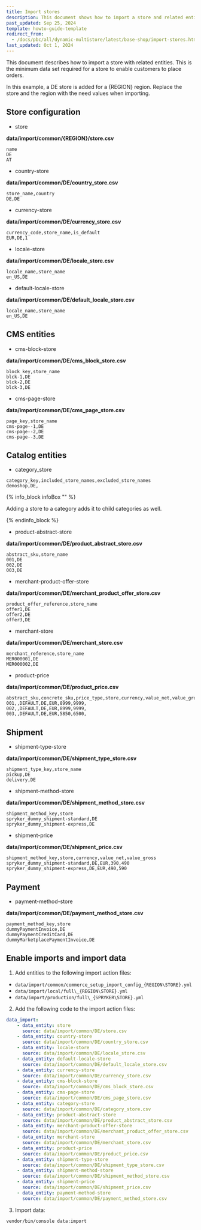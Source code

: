 ```yaml
---
title: Import stores
description: This document shows how to import a store and related entities.
past_updated: Sep 25, 2024
template: howto-guide-template
redirect_from:
  - /docs/pbc/all/dynamic-multistore/latest/base-shop/import-stores.html
last_updated: Oct 1, 2024
---
```


This document describes how to import a store with related entities. This is the minimum data set required for a store to enable customers to place orders.

In this example, a DE store is added for a {REGION} region. Replace the store and the region with the need values when importing.

## Store configuration

- store

**data/import/common/{REGION}/store.csv**

```csv
name
DE
AT
```

- country-store

**data/import/common/DE/country_store.csv**

```csv
store_name,country
DE,DE
```

- currency-store

**data/import/common/DE/currency_store.csv**

```csv
currency_code,store_name,is_default
EUR,DE,1
```

- locale-store

**data/import/common/DE/locale_store.csv**

```csv
locale_name,store_name
en_US,DE
```

- default-locale-store

**data/import/common/DE/default_locale_store.csv**

```csv
locale_name,store_name
en_US,DE
```


## CMS entities

- cms-block-store

**data/import/common/DE/cms_block_store.csv**

```csv
block_key,store_name
blck-1,DE
blck-2,DE
blck-3,DE
```

- cms-page-store

**data/import/common/DE/cms_page_store.csv**

```csv
page_key,store_name
cms-page--1,DE
cms-page--2,DE
cms-page--3,DE
```

## Catalog entities

- category_store

```csv
category_key,included_store_names,excluded_store_names
demoshop,DE,
```

{% info_block infoBox "" %}

Adding a store to a category adds it to child categories as well.

{% endinfo_block %}


- product-abstract-store

**data/import/common/DE/product_abstract_store.csv**

```csv
abstract_sku,store_name
001,DE
002,DE
003,DE
```

- merchant-product-offer-store

**data/import/common/DE/merchant_product_offer_store.csv**

```csv
product_offer_reference,store_name
offer1,DE
offer2,DE
offer3,DE
```

- merchant-store

**data/import/common/DE/merchant_store.csv**

```csv
merchant_reference,store_name
MER000001,DE
MER000002,DE
```

- product-price

**data/import/common/DE/product_price.csv**

```csv
abstract_sku,concrete_sku,price_type,store,currency,value_net,value_gross,price_data.volume_prices
001,,DEFAULT,DE,EUR,8999,9999,
002,,DEFAULT,DE,EUR,8999,9999,
003,,DEFAULT,DE,EUR,5850,6500,
```


## Shipment

- shipment-type-store

**data/import/common/DE/shipment_type_store.csv**

```csv
shipment_type_key,store_name
pickup,DE
delivery,DE
```

- shipment-method-store

**data/import/common/DE/shipment_method_store.csv**

```csv
shipment_method_key,store
spryker_dummy_shipment-standard,DE
spryker_dummy_shipment-express,DE
```

- shipment-price

**data/import/common/DE/shipment_price.csv**

```csv
shipment_method_key,store,currency,value_net,value_gross
spryker_dummy_shipment-standard,DE,EUR,390,490
spryker_dummy_shipment-express,DE,EUR,490,590
```

## Payment

- payment-method-store

**data/import/common/DE/payment_method_store.csv**

```csv
payment_method_key,store
dummyPaymentInvoice,DE
dummyPaymentCreditCard,DE
dummyMarketplacePaymentInvoice,DE
```

## Enable imports and import data

1. Add entities to the following import action files:
- `data/import/common/commerce_setup_import_config_{REGION\STORE}.yml`
- `data/import/local/full\_{REGION\STORE}.yml`
- `data/import/production/full\_{SPRYKER\STORE}.yml`

2. Add the following code to the import action files:

```yaml
data_import:
    - data_entity: store
      source: data/import/common/DE/store.csv
    - data_entity: country-store
      source: data/import/common/DE/country_store.csv
    - data_entity: locale-store
      source: data/import/common/DE/locale_store.csv
    - data_entity: default-locale-store
      source: data/import/common/DE/default_locale_store.csv
    - data_entity: currency-store
      source: data/import/common/DE/currency_store.csv
    - data_entity: cms-block-store
      source: data/import/common/DE/cms_block_store.csv
    - data_entity: cms-page-store
      source: data/import/common/DE/cms_page_store.csv
    - data_entity: category-store
      source: data/import/common/DE/category_store.csv
    - data_entity: product-abstract-store
      source: data/import/common/DE/product_abstract_store.csv
    - data_entity: merchant-product-offer-store
      source: data/import/common/DE/merchant_product_offer_store.csv
    - data_entity: merchant-store
      source: data/import/common/DE/merchant_store.csv
    - data_entity: product-price
      source: data/import/common/DE/product_price.csv
    - data_entity: shipment-type-store
      source: data/import/common/DE/shipment_type_store.csv
    - data_entity: shipment-method-store
      source: data/import/common/DE/shipment_method_store.csv
    - data_entity: shipment-price
      source: data/import/common/DE/shipment_price.csv
    - data_entity: payment-method-store
      source: data/import/common/DE/payment_method_store.csv

```


3. Import data:

```bash
vendor/bin/console data:import
```
